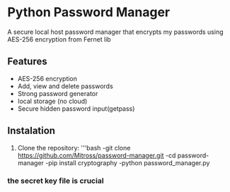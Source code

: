 # Python Password Manager

A secure local host password manager that encrypts my passwords using AES-256 encryption from Fernet lib

## Features 
  - AES-256 encryption
  - Add, view and delete passwords
  - Strong password generator
  - local storage (no cloud)
  - Secure hidden password input(getpass)

## Instalation
  1. Clone the repository:
     '''bash
     -git clone https://github.com/Mitross/password-manager.git
     -cd password-manager
     -pip install cryptography
     -python password_manager.py

### the secret key file is crucial
